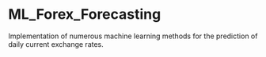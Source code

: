 # ML_Forex_Forecasting
Implementation of numerous machine learning methods for the prediction of daily current exchange rates.
